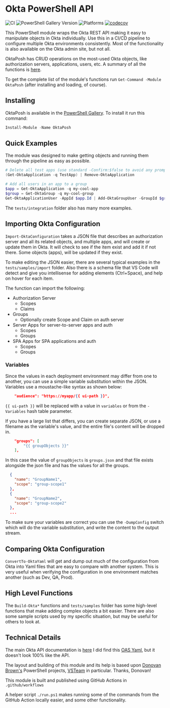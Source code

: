 # Okta PowerShell API

![CI](https://github.com/Seekatar/OktaPosh/workflows/CI/badge.svg?branch=main)
![PowerShell Gallery Version](https://img.shields.io/powershellgallery/v/OktaPosh)
![Platforms](https://img.shields.io/powershellgallery/p/OktaPosh)
[![codecov](https://codecov.io/gh/Seekatar/OktaPosh/branch/main/graph/badge.svg?token=XX57WM7GY5)](https://codecov.io/gh/Seekatar/OktaPosh)

This PowerShell module wraps the Okta REST API making it easy to manipulate objects in Okta individually. Use this in a CI/CD pipeline to configure multiple Okta environments consistently. Most of the functionality is also available on the Okta admin site, but not all.

OktaPosh has CRUD operations on the most-used Okta objects, like authorization servers, applications, users, etc. A summary of all the functions is [here](summary.md).

To get the complete list of the module's functions run `Get-Command -Module OktaPosh` (after installing and loading, of course).

## Installing

OktaPosh is available in the [PowerShell Gallery](https://www.powershellgallery.com/packages/OktaPosh).  To install it run this command:

``` PowerShell
Install-Module -Name OktaPosh
```

## Quick Examples

The module was designed to make getting objects and running them through the pipeline as easy as possible.

```PowerShell
# Delete all test apps (use standard -Confirm:$false to avoid any prompting)
(Get-OktaApplication -q TestApp) | Remove-OktaApplication
```

```PowerShell
# Add all users in an app to a group
$app = Get-OktaApplication -q my-cool-app
$group = Get-OktaGroup -q my-cool-group
Get-OktaApplicationUser -AppId $app.Id | Add-OktaGroupUser -GroupId $group.Id
```

The `tests/integration` folder also has many more examples.

## Importing Okta Configuration

`Import-OktaConfiguration` takes a JSON file that describes an authorization server and all its related objects, and multiple apps, and will create or update them in Okta. It will check to see if the item exist and add it if not there. Some objects (apps), will be updated if they exist.

To make editing the JSON easier, there are several typical examples in the `tests/samples/import` folder. Also there is a schema file that VS Code will detect and give you intellisense for adding elements (Ctrl+Space), and help on hover for each item.

The function can import the following:

* Authorization Server
  * Scopes
  * Claims
* Groups
  * Optionally create Scope and Claim on auth server
* Server Apps for server-to-server apps and auth
  * Scopes
  * Groups
* SPA Apps for SPA applications and auth
  * Scopes
  * Groups

### Variables

Since the values in each deployment environment may differ from one to another, you can use a simple variable substitution within the JSON. Variables use a moustache-like syntax as shown below:

```json
    "audience": "https://myapp/{{ ui-path }}",
```

`{{ ui-path }}` will be replaced with a value in `variables` or from the `-Variables` hash table parameter.

If you have a large list that differs, you can create separate JSON, or use a filename as the variable's value, and the entire file's content will be dropped in.

```json
    "groups": [
        "{{ groupObjects }}"
    ],

```

In this case the value of `groupObjects` is `groups.json` and that file exists alongside the json file and has the values for all the groups.

```json
  {
    "name": "GroupName1",
    "scope": "group-scope1"
  },
  {
    "name": "GroupName2",
    "scope": "group-scope2"
  },
  ...
```

To make sure your variables are correct you can use the `-DumpConfig` switch which will do the variable substitution, and write the content to the output stream.

## Comparing Okta Configuration

`ConvertTo-OktaYaml` will get and dump out much of the configuration from Okta into Yaml files that are easy to compare with another system. This is very useful when verifying the configuration in one environment matches another (such as Dev, QA, Prod).

## High Level Functions

The `Build-Okta*` functions and `tests/samples` folder has some high-level functions that make adding complex objects a bit easier. There are also some sample scripts used by my specific situation, but may be useful for others to look at.

## Technical Details

The main Okta API documentation is [here](https://developer.okta.com/docs/reference/) I did find this [OAS Yaml](https://github.com/okta/okta-sdk-java/blob/master/src/swagger/api.yaml), but it doesn't look 100% like the API.

The layout and building of this module and its help is based upon [Donovan Brown's](https://github.com/DarqueWarrior) PowerShell projects, [VSTeam](https://github.com/MethodsAndPractices/vsteam) in particular. Thanks, Donovan!

This module is built and published using GitHub Actions in `.github/workflows`

A helper script `./run.ps1` makes running some of the commands from the GitHub Action locally easier, and some other functionality.
